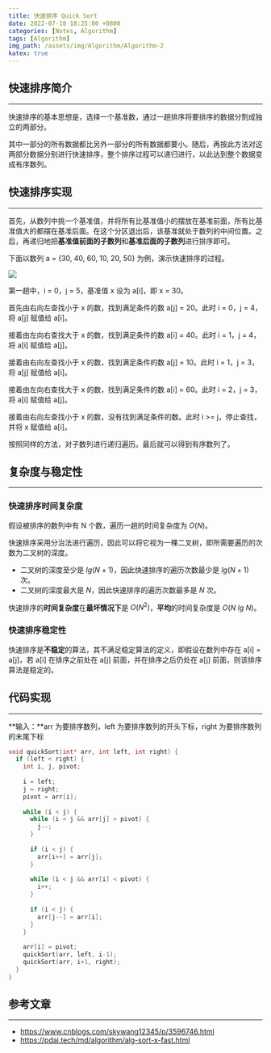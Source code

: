 ```yaml
---
title: 快速排序 Quick Sort
date: 2022-07-10 18:25:00 +0800
categories: [Notes, Algorithm]
tags: [Algorithm]
img_path: /assets/img/Algorithm/Algorithm-2
katex: true
---
```


## **快速排序简介**

---

快速排序的基本思想是，选择一个基准数，通过一趟排序将要排序的数据分割成独立的两部分。

其中一部分的所有数据都比另外一部分的所有数据都要小。随后，再按此方法对这两部分数据分别进行快速排序，整个排序过程可以递归进行，以此达到整个数据变成有序数列。



## **快速排序实现**

---

首先，从数列中挑一个基准值，并将所有比基准值小的摆放在基准前面，所有比基准值大的都摆在基准后面。在这个分区退出后，该基准就处于数列的中间位置。之后，再递归地把**基准值前面的子数列**和**基准后面的子数列**进行排序即可。

下面以数列 a = {30, 40, 60, 10, 20, 50} 为例，演示快速排序的过程。

![](quick-sort.jpeg)

第一趟中，i = 0，j = 5，基准值 x 设为 a[i]，即 x = 30。

首先由右向左查找小于 x 的数，找到满足条件的数 a[j] = 20。此时 i = 0，j = 4，将 a[j] 赋值给 a[i]。

接着由左向右查找大于 x 的数，找到满足条件的数 a[i] = 40。此时 i = 1，j = 4，将 a[i] 赋值给 a[j]。

接着由右向左查找小于 x 的数，找到满足条件的数 a[j] = 10。此时 i = 1，j = 3，将 a[j] 赋值给 a[i]。

接着由左向右查找大于 x 的数，找到满足条件的数 a[i] = 60。此时 i = 2，j = 3，将 a[i] 赋值给 a[j]。

接着由右向左查找小于 x 的数，没有找到满足条件的数。此时 i >= j，停止查找，并将 x 赋值给 a[i]。

按照同样的方法，对子数列进行递归遍历。最后就可以得到有序数列了。



## **复杂度与稳定性**

---

### **快速排序时间复杂度**

假设被排序的数列中有 N 个数，遍历一趟的时间复杂度为 $O(N)$。

快速排序采用分治法进行遍历，因此可以将它视为一棵二叉树，即所需要遍历的次数为二叉树的深度。

- 二叉树的深度至少是 $lg(N+1)$，因此快速排序的遍历次数最少是 $lg(N+1)$ 次。
- 二叉树的深度最大是 $N$，因此快速排序的遍历次数最多是 $N$ 次。

快速排序的**时间复杂度**在**最坏情况下**是 $O(N^2)$，**平均**的时间复杂度是 $O(N~lg~N)$。



### **快速排序稳定性**

快速排序是**不稳定**的算法，其不满足稳定算法的定义，即假设在数列中存在 a[i] = a[j]，若 a[i] 在排序之前处在 a[j] 前面，并在排序之后仍处在 a[j] 前面，则该排序算法是稳定的。



## **代码实现**

---

**输入：**arr 为要排序数列，left 为要排序数列的开头下标，right 为要排序数列的末尾下标

``` cpp
void quickSort(int* arr, int left, int right) {
  if (left < right) {
    int i, j, pivot;
    
    i = left;
    j = right;
    pivot = arr[i];
    
    while (i < j) {
      while (i < j && arr[j] > pivot) {
       	j--;
      }
      
      if (i < j) {
        arr[i++] = arr[j];
      }
      
      while (i < j && arr[i] < pivot) {
        i++;
      }
      
      if (i < j) {
        arr[j--] = arr[i];
      }
    }
    
    arr[i] = pivot;
    quickSort(arr, left, i-1);
    quickSort(arr, i+1, right);
  }
}
```



## **参考文章**

---

- <https://www.cnblogs.com/skywang12345/p/3596746.html>
- <https://pdai.tech/md/algorithm/alg-sort-x-fast.html>

